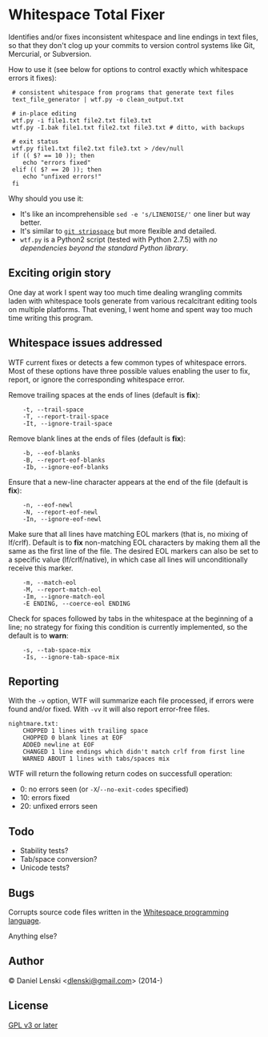 Whitespace Total Fixer
======================

Identifies and/or fixes inconsistent whitespace and line endings in
text files, so that they don't clog up your commits to version control
systems like Git, Mercurial, or Subversion.

How to use it (see below for options to control exactly which
whitespace errors it fixes):

     # consistent whitespace from programs that generate text files
     text_file_generator | wtf.py -o clean_output.txt

     # in-place editing
     wtf.py -i file1.txt file2.txt file3.txt
     wtf.py -I.bak file1.txt file2.txt file3.txt # ditto, with backups

     # exit status
     wtf.py file1.txt file2.txt file3.txt > /dev/null
     if (( $? == 10 )); then
     	echo "errors fixed"
     elif (( $? == 20 )); then
        echo "unfixed errors!"
     fi

Why should you use it:

* It's like an incomprehensible `sed -e 's/LINENOISE/'` one liner but way better.
* It's similar to [`git
  stripspace`](https://www.kernel.org/pub/software/scm/git/docs/git-stripspace.html)
  but more flexible and detailed.
* `wtf.py` is a Python2 script (tested with Python 2.7.5) with *no
  dependencies beyond the standard Python library*.

Exciting origin story
---------------------

One day at work I spent way too much time dealing wrangling commits
laden with whitespace tools generate from various recalcitrant editing
tools on multiple platforms. That evening, I went home and spent way
too much time writing this program.

Whitespace issues addressed
---------------------------

WTF current fixes or detects a few common types of whitespace
errors. Most of these options have three possible values enabling the
user to fix, report, or ignore the corresponding whitespace error.

Remove trailing spaces at the ends of lines (default is **fix**):

        -t, --trail-space
        -T, --report-trail-space
        -It, --ignore-trail-space

Remove blank lines at the ends of files (default is **fix**):

        -b, --eof-blanks
        -B, --report-eof-blanks
        -Ib, --ignore-eof-blanks

Ensure that a new-line character appears at the end of the file (default is **fix**):

        -n, --eof-newl
        -N, --report-eof-newl
        -In, --ignore-eof-newl

Make sure that all lines have matching EOL markers (that is, no
mixing of lf/crlf). Default is to **fix** non-matching EOL characters
by making them all the same as the first line of the file. The desired
EOL markers can also be set to a specific value (lf/crlf/native), in
which case all lines will unconditionally receive this marker.

        -m, --match-eol
        -M, --report-match-eol
        -Im, --ignore-match-eol
        -E ENDING, --coerce-eol ENDING

Check for spaces followed by tabs in the whitespace at the beginning
of a line; no strategy for fixing this condition is currently
implemented, so the default is to **warn**:

        -s, --tab-space-mix
        -Is, --ignore-tab-space-mix

Reporting
---------

With the `-v` option, WTF will summarize each file processed, if
errors were found and/or fixed. With `-vv` it will also report
error-free files.

    nightmare.txt:
    	CHOPPED 1 lines with trailing space
    	CHOPPED 0 blank lines at EOF
    	ADDED newline at EOF
    	CHANGED 1 line endings which didn't match crlf from first line
    	WARNED ABOUT 1 lines with tabs/spaces mix

WTF will return the following return codes on successfull operation:

* 0: no errors seen (or `-X`/`--no-exit-codes` specified)
* 10: errors fixed
* 20: unfixed errors seen

Todo
----

* Stability tests?
* Tab/space conversion?
* Unicode tests?

Bugs
----
Corrupts source code files written in the [Whitespace programming language](https://en.wikipedia.org/wiki/Whitespace_(programming_language)).

Anything else?

Author
------
&copy; Daniel Lenski <<dlenski@gmail.com>> (2014-)

License
-------
[GPL v3 or later](http://www.gnu.org/copyleft/gpl.html)
